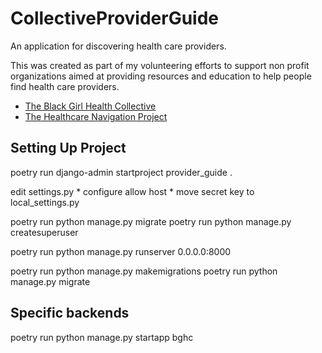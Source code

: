 # CollectiveProviderGuide

An application for discovering health care providers.

This was created as part of my volunteering efforts to support non profit organizations aimed at providing resources and education to help people find health care providers.

* [The Black Girl Health Collective](https://www.blackgirlhealthcollective.org/)
* [The Healthcare Navigation Project](https://thehealthcarenavigationproject.org/)

## Setting Up Project

poetry run django-admin startproject provider_guide .

edit settings.py
    * configure allow host
    * move secret key to local_settings.py

poetry run python manage.py migrate
poetry run python manage.py createsuperuser

poetry run python manage.py runserver 0.0.0.0:8000

poetry run python manage.py makemigrations
poetry run python manage.py migrate

## Specific backends

poetry run python manage.py startapp bghc
